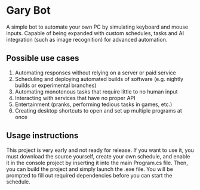 # Gary Bot
A simple bot to automate your own PC by simulating keyboard and mouse inputs. Capable of being expanded with custom schedules, tasks and AI integration (such as image recognition) for advanced automation.

## Possible use cases
1. Automating responses without relying on a server or paid service
2. Scheduling and deploying automated builds of software (e.g. nightly builds or experimental branches)
3. Automating monotonous tasks that require little to no human input
4. Interacting with services that have no proper API
5. Entertainment (pranks, performing tedious tasks in games, etc.)
6. Creating desktop shortcuts to open and set up multiple programs at once

## Usage instructions
This project is very early and not ready for release. If you want to use it, you must download the source yourself, create your own schedule, and enable it in the console project by inserting it into the main Program.cs file.
Then, you can build the project and simply launch the .exe file. You will be prompted to fill out required dependencies before you can start the schedule.
